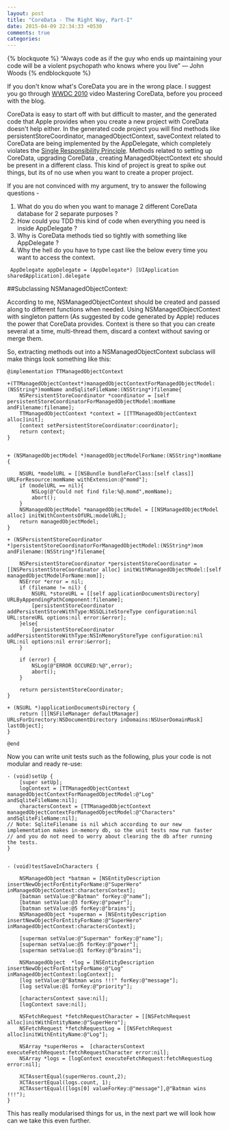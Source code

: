 ```yaml
---
layout: post
title: "CoreData - The Right Way, Part-I"
date: 2015-04-09 22:34:33 +0530
comments: true
categories: 
---
```

{% blockquote %}
“Always code as if the guy who ends up maintaining your code will be a violent psychopath who knows where you live”
― John Woods
{% endblockquote %}

If you don't know what's CoreData you are in the wrong place. I suggest you go through [WWDC 2010](https://developer.apple.com/videos/wwdc/2010/) video
Mastering CoreData, before you proceed with the blog.

CoreData is easy to start off with but difficult to master, and the generated code that Apple provides when you create a new project with
CoreData doesn't help either. In the generated code project you will find methods like persistentStoreCoordinator, managedObjectContext, saveContext related to CoreData are being
implemented by the AppDelegate, which completely violates the [Single Responsibility Principle](http://blog.8thlight.com/uncle-bob/2014/05/08/SingleReponsibilityPrinciple.html).
Methods related to setting up CoreData, upgrading CoreData , creating ManagedObjectContext etc should be present in a different class. This kind of
project is great to spike out things, but its of no use when you want to create a proper project.

If you are not convinced with my argument, try to answer the following questions -

1. What do you do when you want to manage 2 different CoreData database for 2 separate purposes ?
2. How could you TDD this kind of code when everything you need is inside AppDelegate  ?
3. Why is CoreData methods tied so tightly with something like AppDelegate ?
4. Why the hell do you have to type cast like the below every time you want to access the context.
``` objc
 AppDelegate appDelegate = (AppDelegate*) [UIApplication sharedApplication].delegate
```

<!-- more -->

##Subclassing NSManagedObjectContext:

According to me, NSManagedObjectContext should be created and passed along to different functions when needed. Using NSManagedObjectContext with singleton pattern (As suggested by
code generated by Apple) reduces the power that CoreData provides. Context is there so that you can create several at a time, multi-thread them, discard a
context without saving or merge them.

So, extracting methods out into a NSManagedObjectContext subclass will make things look something like this:

``` objc
@implementation TTManagedObjectContext

+(TTManagedObjectContext*)managedObjectContextForManagedObjectModel:(NSString*)momName andSqliteFileName:(NSString*)filename{
    NSPersistentStoreCoordinator *coordinator = [self persistentStoreCoordinatorForManagedObjectModel:momName andFilename:filename];
    TTManagedObjectContext *context = [[TTManagedObjectContext alloc]init];
    [context setPersistentStoreCoordinator:coordinator];
    return context;
}


+ (NSManagedObjectModel *)managedObjectModelForName:(NSString*)momName {

    NSURL *modelURL = [[NSBundle bundleForClass:[self class]] URLForResource:momName withExtension:@"momd"];
    if (modelURL == nil){
        NSLog(@"Could not find file:%@.momd",momName);
        abort();
    }
    NSManagedObjectModel *managedObjectModel = [[NSManagedObjectModel alloc] initWithContentsOfURL:modelURL];
    return managedObjectModel;
}

+ (NSPersistentStoreCoordinator *)persistentStoreCoordinatorForManagedObjectModel:(NSString*)mom andFilename:(NSString*)filename{

    NSPersistentStoreCoordinator *persistentStoreCoordinator = [[NSPersistentStoreCoordinator alloc] initWithManagedObjectModel:[self managedObjectModelForName:mom]];
    NSError *error = nil;
    if (filename != nil) {
        NSURL *storeURL = [[self applicationDocumentsDirectory] URLByAppendingPathComponent:filename];
        [persistentStoreCoordinator addPersistentStoreWithType:NSSQLiteStoreType configuration:nil URL:storeURL options:nil error:&error];
    }else{
        [persistentStoreCoordinator addPersistentStoreWithType:NSInMemoryStoreType configuration:nil URL:nil options:nil error:&error];
    }

    if (error) {
        NSLog(@"ERROR OCCURED:%@",error);
        abort();
    }

    return persistentStoreCoordinator;
}

+ (NSURL *)applicationDocumentsDirectory {
    return [[[NSFileManager defaultManager] URLsForDirectory:NSDocumentDirectory inDomains:NSUserDomainMask] lastObject];
}

@end

```

Now you can write unit tests such as the following, plus your code is not modular and ready re-use:

``` objc
- (void)setUp {
    [super setUp];
    logContext = [TTManagedObjectContext managedObjectContextForManagedObjectModel:@"Log" andSqliteFileName:nil];
    charactersContext = [TTManagedObjectContext managedObjectContextForManagedObjectModel:@"Characters" andSqliteFileName:nil];
// Note: SqliteFilename is nil which according to our new implementation makes in-memory db, so the unit tests now run faster
// and you do not need to worry about clearing the db after running the tests.
}


- (void)testSaveInCharacters {

    NSManagedObject *batman = [NSEntityDescription insertNewObjectForEntityForName:@"SuperHero" inManagedObjectContext:charactersContext];
    [batman setValue:@"Batman" forKey:@"name"];
    [batman setValue:@3 forKey:@"power"];
    [batman setValue:@5 forKey:@"brains"];
    NSManagedObject *superman = [NSEntityDescription insertNewObjectForEntityForName:@"SuperHero" inManagedObjectContext:charactersContext];

    [superman setValue:@"Superman" forKey:@"name"];
    [superman setValue:@5 forKey:@"power"];
    [superman setValue:@1 forKey:@"brains"];

    NSManagedObject  *log = [NSEntityDescription insertNewObjectForEntityForName:@"Log" inManagedObjectContext:logContext];
    [log setValue:@"Batman wins !!!" forKey:@"message"];
    [log setValue:@1 forKey:@"priority"];

    [charactersContext save:nil];
    [logContext save:nil];

    NSFetchRequest *fetchRequestCharacter = [[NSFetchRequest alloc]initWithEntityName:@"SuperHero"];
    NSFetchRequest *fetchRequestLog = [[NSFetchRequest alloc]initWithEntityName:@"Log"];

    NSArray *superHeros =  [charactersContext executeFetchRequest:fetchRequestCharacter error:nil];
    NSArray *logs = [logContext executeFetchRequest:fetchRequestLog error:nil];

    XCTAssertEqual(superHeros.count,2);
    XCTAssertEqual(logs.count, 1);
    XCTAssertEqual([logs[0] valueForKey:@"message"],@"Batman wins !!!");
}
```

This has really modularised things for us, in the next part we will look how can we take this even further.

